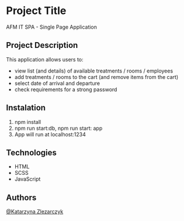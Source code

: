 # Project Title

AFM IT SPA - Single Page Application

## Project Description

This application allows users to:

- view list (and details) of available treatments / rooms / employees
- add treatments / rooms to the cart (and remove items from the cart)
- select date of arrival and departure
- check requirements for a strong password

## Instalation
1. npm install  
2. npm run start:db, npm run start: app 
3. App will run at localhost:1234

## Technologies

- HTML
- SCSS
- JavaScript

## Authors

[@Katarzyna Zlezarczyk](https://www.linkedin.com/in/katarzyna-zlezarczyk/)